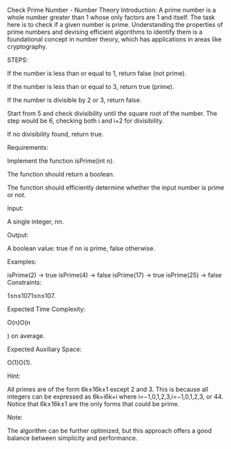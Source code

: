 Check Prime Number - Number Theory
Introduction: A prime number is a whole number greater than 1 whose only factors are 1 and itself. The task here is to check if a given number is prime. Understanding the properties of prime numbers and devising efficient algorithms to identify them is a foundational concept in number theory, which has applications in areas like cryptography.

STEPS:

If the number is less than or equal to 1, return false (not prime).

If the number is less than or equal to 3, return true (prime).

If the number is divisible by 2 or 3, return false.

Start from 5 and check divisibility until the square root of the number. The step would be 6, checking both i and i+2 for divisibility.

If no divisibility found, return true.

Requirements:

Implement the function isPrime(int n).

The function should return a boolean.

The function should efficiently determine whether the input number is prime or not.

Input:

A single integer, nn.

Output:

A boolean value: true if nn is prime, false otherwise.

Examples:

isPrime(2) -> true
isPrime(4) -> false
isPrime(17) -> true
isPrime(25) -> false
Constraints:

1≤n≤1071≤n≤107.

Expected Time Complexity:

O(n)O(n

​) on average.

Expected Auxiliary Space:

O(1)O(1).

Hint:

All primes are of the form 6k±16k±1 except 2 and 3. This is because all integers can be expressed as 6k+i6k+i where i=−1,0,1,2,3,i=−1,0,1,2,3, or 44. Notice that 6k±16k±1 are the only forms that could be prime.

Note:

The algorithm can be further optimized, but this approach offers a good balance between simplicity and performance.

